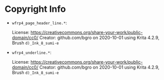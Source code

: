 Copyright Info
==============

- `wfrp4_page_header_line.*`: 

  License: https://creativecommons.org/share-your-work/public-domain/cc0/ 
  Creator: github.com/bgro on 2020-10-01 using Krita 4.2.9, Brush `d)_Ink_8_sumi-e`

- `wfrp4_underline.*`:

  License: https://creativecommons.org/share-your-work/public-domain/cc0/ 
  Creator: github.com/bgro on 2020-10-01 using Krita 4.2.9, Brush `d)_Ink_8_sumi-e`
